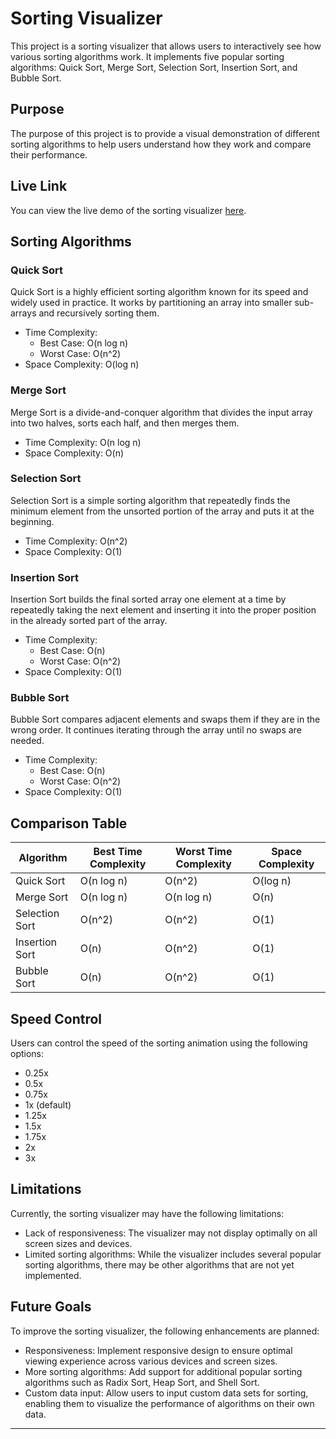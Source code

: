 # Sorting Visualizer

This project is a sorting visualizer that allows users to interactively see how various sorting algorithms work. It implements five popular sorting algorithms: Quick Sort, Merge Sort, Selection Sort, Insertion Sort, and Bubble Sort.

## Purpose

The purpose of this project is to provide a visual demonstration of different sorting algorithms to help users understand how they work and compare their performance.

## Live Link

You can view the live demo of the sorting visualizer [here](https://piyush-0007.github.io/Sorting-Visualiser/).

## Sorting Algorithms

### Quick Sort

Quick Sort is a highly efficient sorting algorithm known for its speed and widely used in practice. It works by partitioning an array into smaller sub-arrays and recursively sorting them.

- Time Complexity:
  - Best Case: O(n log n)
  - Worst Case: O(n^2)
- Space Complexity: O(log n)

### Merge Sort

Merge Sort is a divide-and-conquer algorithm that divides the input array into two halves, sorts each half, and then merges them.

- Time Complexity: O(n log n)
- Space Complexity: O(n)

### Selection Sort

Selection Sort is a simple sorting algorithm that repeatedly finds the minimum element from the unsorted portion of the array and puts it at the beginning.

- Time Complexity: O(n^2)
- Space Complexity: O(1)

### Insertion Sort

Insertion Sort builds the final sorted array one element at a time by repeatedly taking the next element and inserting it into the proper position in the already sorted part of the array.

- Time Complexity:
  - Best Case: O(n)
  - Worst Case: O(n^2)
- Space Complexity: O(1)

### Bubble Sort

Bubble Sort compares adjacent elements and swaps them if they are in the wrong order. It continues iterating through the array until no swaps are needed.

- Time Complexity:
  - Best Case: O(n)
  - Worst Case: O(n^2)
- Space Complexity: O(1)

## Comparison Table

| Algorithm     | Best Time Complexity | Worst Time Complexity | Space Complexity |
|---------------|----------------------|-----------------------|------------------|
| Quick Sort    | O(n log n)           | O(n^2)                | O(log n)         |
| Merge Sort    | O(n log n)           | O(n log n)            | O(n)             |
| Selection Sort| O(n^2)               | O(n^2)                | O(1)             |
| Insertion Sort| O(n)                 | O(n^2)                | O(1)             |
| Bubble Sort   | O(n)                 | O(n^2)                | O(1)             |

## Speed Control

Users can control the speed of the sorting animation using the following options:

- 0.25x
- 0.5x
- 0.75x
- 1x (default)
- 1.25x
- 1.5x
- 1.75x
- 2x
- 3x

## Limitations

Currently, the sorting visualizer may have the following limitations:
- Lack of responsiveness: The visualizer may not display optimally on all screen sizes and devices.
- Limited sorting algorithms: While the visualizer includes several popular sorting algorithms, there may be other algorithms that are not yet implemented.

## Future Goals

To improve the sorting visualizer, the following enhancements are planned:
- Responsiveness: Implement responsive design to ensure optimal viewing experience across various devices and screen sizes.
- More sorting algorithms: Add support for additional popular sorting algorithms such as Radix Sort, Heap Sort, and Shell Sort.
- Custom data input: Allow users to input custom data sets for sorting, enabling them to visualize the performance of algorithms on their own data.


---